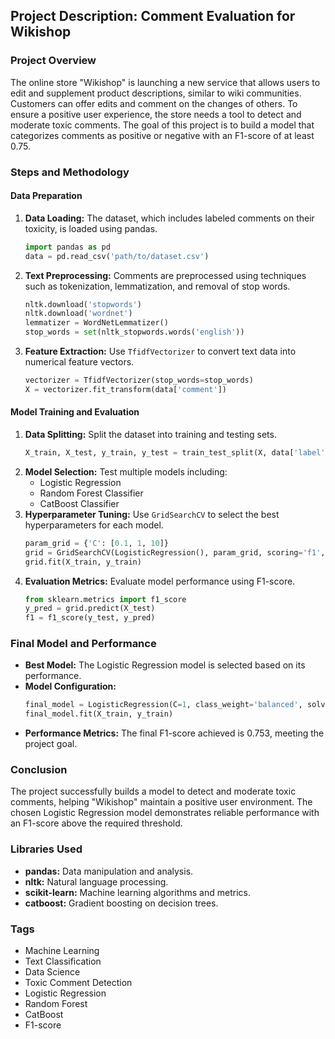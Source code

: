 ## Project Description: Comment Evaluation for Wikishop

### Project Overview
The online store "Wikishop" is launching a new service that allows users to edit and supplement product descriptions, similar to wiki communities. Customers can offer edits and comment on the changes of others. To ensure a positive user experience, the store needs a tool to detect and moderate toxic comments. The goal of this project is to build a model that categorizes comments as positive or negative with an F1-score of at least 0.75.

### Steps and Methodology

#### Data Preparation
1. **Data Loading:** The dataset, which includes labeled comments on their toxicity, is loaded using pandas.
   ```python
   import pandas as pd
   data = pd.read_csv('path/to/dataset.csv')
   ```
2. **Text Preprocessing:** Comments are preprocessed using techniques such as tokenization, lemmatization, and removal of stop words.
   ```python
   nltk.download('stopwords')
   nltk.download('wordnet')
   lemmatizer = WordNetLemmatizer()
   stop_words = set(nltk_stopwords.words('english'))
   ```
3. **Feature Extraction:** Use `TfidfVectorizer` to convert text data into numerical feature vectors.
   ```python
   vectorizer = TfidfVectorizer(stop_words=stop_words)
   X = vectorizer.fit_transform(data['comment'])
   ```

#### Model Training and Evaluation
1. **Data Splitting:** Split the dataset into training and testing sets.
   ```python
   X_train, X_test, y_train, y_test = train_test_split(X, data['label'], test_size=0.2, random_state=42)
   ```
2. **Model Selection:** Test multiple models including:
   - Logistic Regression
   - Random Forest Classifier
   - CatBoost Classifier
3. **Hyperparameter Tuning:** Use `GridSearchCV` to select the best hyperparameters for each model.
   ```python
   param_grid = {'C': [0.1, 1, 10]}
   grid = GridSearchCV(LogisticRegression(), param_grid, scoring='f1', cv=5)
   grid.fit(X_train, y_train)
   ```
4. **Evaluation Metrics:** Evaluate model performance using F1-score.
   ```python
   from sklearn.metrics import f1_score
   y_pred = grid.predict(X_test)
   f1 = f1_score(y_test, y_pred)
   ```

### Final Model and Performance
- **Best Model:** The Logistic Regression model is selected based on its performance.
- **Model Configuration:**
  ```python
  final_model = LogisticRegression(C=1, class_weight='balanced', solver='liblinear', random_state=42)
  final_model.fit(X_train, y_train)
  ```
- **Performance Metrics:** The final F1-score achieved is 0.753, meeting the project goal.

### Conclusion
The project successfully builds a model to detect and moderate toxic comments, helping "Wikishop" maintain a positive user environment. The chosen Logistic Regression model demonstrates reliable performance with an F1-score above the required threshold.

### Libraries Used
- **pandas:** Data manipulation and analysis.
- **nltk:** Natural language processing.
- **scikit-learn:** Machine learning algorithms and metrics.
- **catboost:** Gradient boosting on decision trees.

### Tags
- Machine Learning
- Text Classification
- Data Science
- Toxic Comment Detection
- Logistic Regression
- Random Forest
- CatBoost
- F1-score